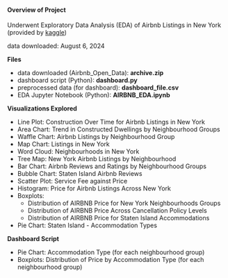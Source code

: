 #### Overview of Project

Underwent Exploratory Data Analysis (EDA) of Airbnb Listings in New York 
(provided by [kaggle](https://www.kaggle.com/datasets/arianazmoudeh/airbnbopendata/discussion?sort=hotness))

data downloaded: August 6, 2024

**Files**
- data downloaded (Airbnb_Open_Data): **archive.zip**
- dashboard script (Python): **dashboard.py**
- preprocessed data (for dashboard): **dashboard_file.csv**
- EDA Jupyter Notebook (Python): **AIRBNB_EDA.ipynb**


**Visualizations Explored**
- Line Plot: Construction Over Time for Airbnb Listings in New York
- Area Chart: Trend in Constructed Dwellings by Neighbourhood Groups
- Waffle Chart: Airbnb Listings by Neighbourhood Group
- Map Chart: Listings in New York
- Word Cloud: Neighbourhoods in New York
- Tree Map: New York Airbnb Listings by Neighbourhood
- Bar Chart: Airbnb Reviews and Ratings by Neighbourhood Groups
- Bubble Chart: Staten Island Airbnb Reviews
- Scatter Plot: Service Fee against Price
- Histogram: Price for Airbnb Listings Across New York
- Boxplots:
    - Distribution of AIRBNB Price for New York Neighbourhoods Groups
    - Distribution of AIRBNB Price Across Cancellation Policy Levels
    - Distribution of AIRBNB Price for Staten Island Accommodations
- Pie Chart: Staten Island - Accommodation Types

**Dashboard Script**
- Pie Chart: Accommodation Type (for each neighbourhood group)
- Boxplots: Distribution of Price by Accommodation Type (for each neighbourhood group)
